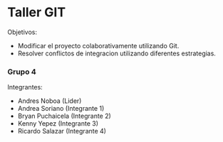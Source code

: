 # Taller GIT
Objetivos:
+ Modificar el proyecto colaborativamente utilizando Git.
+ Resolver conflictos de integracion utilizando diferentes estrategias.
### Grupo 4
Integrantes:
+ Andres Noboa (Lider)
+ Andrea Soriano (Integrante 1)
+ Bryan Puchaicela (Integrante 2)
+ Kenny Yepez (Integrante 3)
+ Ricardo Salazar (Integrante 4)
